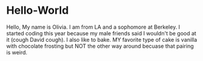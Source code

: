 # Hello-World
Hello, 
My name is Olivia. I am from LA and a sophomore at Berkeley. I started coding this year because my male friends said I wouldn't be good at it (cough David cough). I also like to bake. MY favorite type of cake is vanilla with chocolate frosting but NOT the other way around becuase that pairing is weird. 
